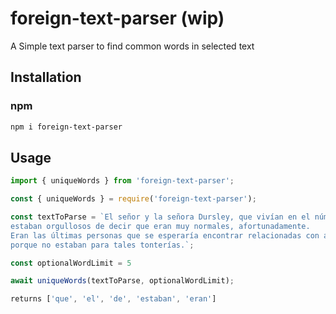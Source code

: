 # foreign-text-parser (wip)

A Simple text parser to find common words in selected text

## Installation

### npm

```bash
npm i foreign-text-parser
```

## Usage

```js
import { uniqueWords } from 'foreign-text-parser';

const { uniqueWords } = require('foreign-text-parser');

const textToParse = `El señor y la señora Dursley, que vivían en el número 4 de Privet Drive, 
estaban orgullosos de decir que eran muy normales, afortunadamente. 
Eran las últimas personas que se esperaría encontrar relacionadas con algo extraño o misterioso, 
porque no estaban para tales tonterías.`;

const optionalWordLimit = 5

await uniqueWords(textToParse, optionalWordLimit);

returns ['que', 'el', 'de', 'estaban', 'eran']
```
